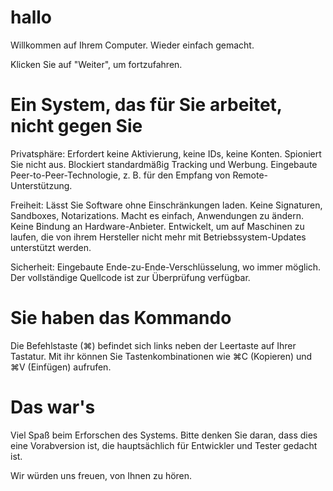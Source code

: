 # hallo

Willkommen auf Ihrem Computer.
Wieder einfach gemacht.

Klicken Sie auf "Weiter", um fortzufahren.

# Ein System, das für Sie arbeitet, nicht gegen Sie

Privatsphäre: Erfordert keine Aktivierung, keine IDs, keine Konten. Spioniert Sie nicht aus. Blockiert standardmäßig Tracking und Werbung. Eingebaute Peer-to-Peer-Technologie, z. B. für den Empfang von Remote-Unterstützung.

Freiheit: Lässt Sie Software ohne Einschränkungen laden. Keine Signaturen, Sandboxes, Notarizations. Macht es einfach, Anwendungen zu ändern. Keine Bindung an Hardware-Anbieter. Entwickelt, um auf Maschinen zu laufen, die von ihrem Hersteller nicht mehr mit Betriebssystem-Updates unterstützt werden.

Sicherheit: Eingebaute Ende-zu-Ende-Verschlüsselung, wo immer möglich. Der vollständige Quellcode ist zur Überprüfung verfügbar.

# Sie haben das Kommando

Die Befehlstaste (⌘) befindet sich links neben der Leertaste auf Ihrer Tastatur. Mit ihr können Sie Tastenkombinationen wie ⌘C (Kopieren) und ⌘V (Einfügen) aufrufen.

# Das war's

Viel Spaß beim Erforschen des Systems. Bitte denken Sie daran, dass dies eine Vorabversion ist, die hauptsächlich für Entwickler und Tester gedacht ist.

Wir würden uns freuen, von Ihnen zu hören.
